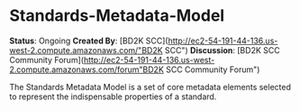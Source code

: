 # Standards-Metadata-Model

**Status**: Ongoing
**Created By**: [BD2K SCC](http://ec2-54-191-44-136.us-west-2.compute.amazonaws.com/"BD2K SCC")
**Discussion**: [BD2K SCC Community Forum](http://ec2-54-191-44-136.us-west-2.compute.amazonaws.com/forum"BD2K SCC Community Forum")

The Standards Metadata Model is a set of core metadata elements selected to represent the indispensable properties of a standard. 
